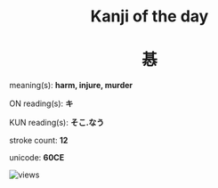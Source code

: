 <h1 align="center">Kanji of the day</h1>
<h1 align="center">惎</h1>
<p align="left">meaning(s): <b>harm, injure, murder</b></p>
<p align="left">ON reading(s): <b>キ</b></p>
<p align="left">KUN reading(s): <b>そこ.なう</b></p>
<p align="left">stroke count: <b>12</b></p>
<p align="left">unicode: <b>60CE</b></p>
<p align="left"><img src="https://komarev.com/ghpvc/?username=tristanwagner-kanjioftheday&label=Views&color=0e75b6&style=flat" alt="views"/></p>
